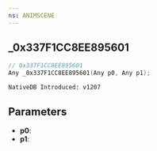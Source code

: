 ```yaml
---
ns: ANIMSCENE
---
```

## _0x337F1CC8EE895601

```c
// 0x337F1CC8EE895601
Any _0x337F1CC8EE895601(Any p0, Any p1);
```

```
NativeDB Introduced: v1207
```

## Parameters
* **p0**:
* **p1**:
